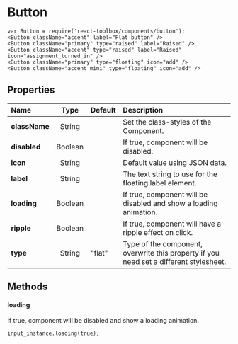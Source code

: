 # Button

```
var Button = require('react-toolbox/components/button');
<Button className="accent" label="Flat button" />
<Button className="primary" type="raised" label="Raised" />
<Button className="accent" type="raised" label="Raised" icon="assignment_turned_in" />
<Button className="primary" type="floating" icon="add" />
<Button className="accent mini" type="floating" icon="add" />
```

## Properties

| Name              | Type          | Default         | Description|
|:-                 |:-:            | :-              |:-|
| **className**     | String        |                 | Set the class-styles of the Component.|
| **disabled**      | Boolean       |                 | If true, component will be disabled.|
| **icon**          | String        |                 | Default value using JSON data.|
| **label**         | String        |                 | The text string to use for the floating label element.|
| **loading**       | Boolean       |                 | If true, component will be disabled and show a loading animation.|
| **ripple**        | Boolean       |                 | If true, component will have a ripple effect on click.|
| **type**          | String        | "flat"          | Type of the component, overwrite this property if you need set a different stylesheet.|

## Methods

#### loading
If true, component will be disabled and show a loading animation.

```
input_instance.loading(true);
```
